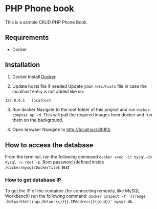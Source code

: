 # PHP Phone book
This is a sample CRUD PHP Phone Book.

## Requirements
- Docker

## Installation
1. Docker
Install [Docker](https://www.docker.com/).

2. Update hosts file if needed
Update your `/etc/hosts` file in case the *localhost* entry is not added like so:
```sh
127.0.0.1   localhost
```

3. Run docker 
Navigate to the root folder of this project and run `docker-compose up -d`. This will pull the required images from docker and run them on the background.

4. Open browser
Navigate to [http://localhost:8080/](http://localhost:8080/).

## How to access the database
From the terminal, run the following command `docker exec -it mysql-db mysql -u root -p`.
Root password (defined inside `/docker/mysql/Dockerfile`): test

### How to get database IP
To get the IP of the container (for connecting remotely, like MySQL Workbench) run the following command: `docker inspect -f '{{range .NetworkSettings.Networks}}{{.IPAddress}}{{end}}' mysql-db`.